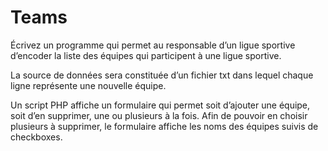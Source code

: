 # Teams

Écrivez un programme qui permet au responsable d’un ligue sportive d’encoder la liste des équipes qui participent à une ligue sportive.

La source de données sera constituée d’un fichier txt dans lequel chaque ligne représente une nouvelle équipe.

Un script PHP affiche un formulaire qui permet soit d’ajouter une équipe, soit d’en supprimer, une ou plusieurs à la fois. Afin de pouvoir en choisir plusieurs à supprimer, le formulaire affiche les noms des équipes suivis de checkboxes.